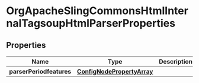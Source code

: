 
# OrgApacheSlingCommonsHtmlInternalTagsoupHtmlParserProperties

## Properties
Name | Type | Description | Notes
------------ | ------------- | ------------- | -------------
**parserPeriodfeatures** | [**ConfigNodePropertyArray**](ConfigNodePropertyArray.md) |  |  [optional]



